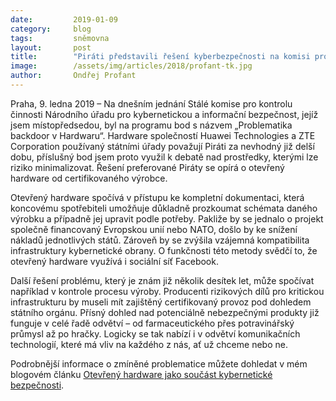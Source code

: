 ```yaml
---
date:         2019-01-09
category:     blog
tags:         sněmovna
layout:       post
title:        "Piráti představili řešení kyberbezpečnosti na komisi pro NÚKIB, uvedl poslanec Profant"
image:        /assets/img/articles/2018/profant-tk.jpg 
author:       Ondřej Profant
---
```

 

Praha, 9. ledna 2019 – Na dnešním jednání Stálé komise pro kontrolu činnosti Národního úřadu pro kybernetickou a informační bezpečnost, jejíž jsem místopředsedou, byl na programu bod s názvem „Problematika backdoor v Hardwaru“. Hardware společností Huawei Technologies a ZTE Corporation používaný státními úřady považují Piráti za nevhodný již delší dobu, příslušný bod jsem proto využil k debatě nad prostředky, kterými lze riziko minimalizovat. Řešení preferované Piráty se opírá o otevřený hardware od certifikovaného výrobce. 

Otevřený hardware spočívá v přístupu ke kompletní dokumentaci, která koncovému spotřebiteli umožňuje důkladně prozkoumat schémata daného výrobku a případně jej upravit podle potřeby. Pakliže by se jednalo o projekt společně financovaný Evropskou unií nebo NATO, došlo by ke snížení nákladů jednotlivých států. Zároveň by se zvýšila vzájemná kompatibilita infrastruktury kybernetické obrany. O funkčnosti této metody svědčí to, že otevřený hardware využívá i sociální síť Facebook.

Další řešení problému, který je znám již několik desítek let, může spočívat například v kontrole procesu výroby. Producenti rizikových dílů pro kritickou infrastrukturu by museli mít zajištěný certifikovaný provoz pod dohledem státního orgánu. Přísný dohled nad potenciálně nebezpečnými produkty již funguje v celé řadě odvětví – od farmaceutického přes potravinářský průmysl až po hračky. Logicky se tak nabízí i v odvětví komunikačních technologií, které má vliv na každého z nás, ať už chceme nebo ne.

Podrobnější informace o zmíněné problematice můžete dohledat v mém blogovém článku [Otevřený hardware jako součást kybernetické bezpečnosti](https://www.profant.eu/2019/otevreny-hardware.html).
